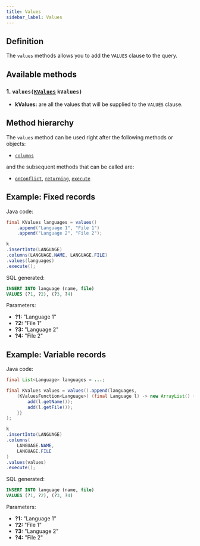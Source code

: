 ```yaml
---
title: Values
sidebar_label: Values
---
```


## Definition

The `values` methods allows you to add the `VALUES` clause to the query.

## Available methods

### 1. `values(`[`KValues`](/docs/misc/kvalues) `kValues)`

- **kValues:** are all the values that will be supplied to the `VALUES` clause.

## Method hierarchy

The `values` method can be used right after the following methods or objects:

- [`columns`](/docs/insert-statement/columns/)

and the subsequent methods that can be called are:

- [`onConflict`](/docs/select-statement/select/), [`returning`](/docs/insert-statement/returning/), [`execute`](/docs/select-statement/select/)

## Example: Fixed records

Java code:

```java
final KValues languages = values()
    .append("Language 1", "File 1")
    .append("Language 2", "File 2");

k
.insertInto(LANGUAGE)
.columns(LANGUAGE.NAME, LANGUAGE.FILE)
.values(languages)
.execute();
```

SQL generated:

```sql
INSERT INTO language (name, file)
VALUES (?1, ?2), (?3, ?4)
```

Parameters:

- **?1:** "Language 1"
- **?2:** "File 1"
- **?3:** "Language 2"
- **?4:** "File 2"

## Example: Variable records

Java code:

```java
final List<Language> languages = ...;

final KValues values = values().append(languages,
    (KValuesFunction<Language>) (final Language l) -> new ArrayList() {{
        add(l.getName());
        add(l.getFile());
    }}
);

k
.insertInto(LANGUAGE)
.columns(
    LANGUAGE.NAME,
    LANGUAGE.FILE
)
.values(values)
.execute();
```

SQL generated:

```sql
INSERT INTO language (name, file)
VALUES (?1, ?2), (?3, ?4)
```

Parameters:

- **?1:** "Language 1"
- **?2:** "File 1"
- **?3:** "Language 2"
- **?4:** "File 2"
